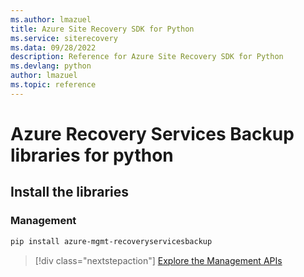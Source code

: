 ```yaml
---
ms.author: lmazuel
title: Azure Site Recovery SDK for Python
ms.service: siterecovery
ms.data: 09/28/2022
description: Reference for Azure Site Recovery SDK for Python
ms.devlang: python
author: lmazuel
ms.topic: reference
---
```

# Azure Recovery Services Backup libraries for python

## Install the libraries


### Management

```bash
pip install azure-mgmt-recoveryservicesbackup
```
> [!div class="nextstepaction"]
> [Explore the Management APIs](/python/api/overview/azure/recoveryservicesbackup/management)